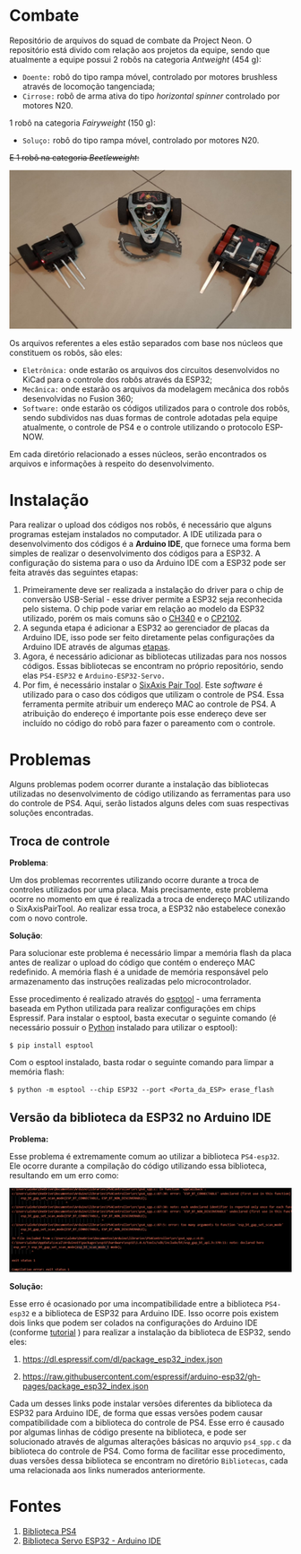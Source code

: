 # **Combate** 

Repositório de arquivos do squad de combate da Project Neon. O repositório está divido com relação aos projetos da equipe, sendo que atualmente a equipe possui 2 robôs na categoria _Antweight_ (454 g):
- `Doente:` robô do tipo rampa móvel, controlado por motores brushless através de locomoção tangenciada;
- `Cirrose:` robô de arma ativa do tipo _horizontal spinner_ controlado por motores N20.

1 robô na categoria _Fairyweight_ (150 g): 
- `Soluço:` robô do tipo rampa móvel, controlado por motores N20.

~~E 1 robô na categoria *Beetleweight*:~~

<img src= "./combat_robots.jpeg" />

Os arquivos referentes a eles estão separados com base nos núcleos que constituem os robôs, são eles: 
 - `Eletrônica:` onde estarão os arquivos dos circuitos desenvolvidos no KiCad para o controle dos robôs através da ESP32;
 - `Mecânica:` onde estarão os arquivos da modelagem mecânica dos robôs desenvolvidas no Fusion 360;
 - `Software:` onde estarão os códigos utilizados para o controle dos robôs, sendo subdividos nas duas formas de controle adotadas pela equipe atualmente, o controle de PS4 e o controle utilizando o protocolo ESP-NOW.
 
 Em cada diretório relacionado a esses núcleos, serão encontrados os arquivos e informações à respeito do desenvolvimento.

# **Instalação**
Para realizar o upload dos códigos nos robôs, é necessário que alguns programas estejam instalados no computador. A IDE utilizada para o desenvolvimento dos códigos é a **Arduino IDE**, que fornece uma forma bem simples de realizar o desenvolvimento dos códigos para a ESP32.
A configuração do sistema para o uso da Arduino IDE com a ESP32 pode ser feita através das seguintes etapas:
1. Primeiramente deve ser realizada a instalação do driver para o chip de conversão USB-Serial - esse driver permite a ESP32 seja reconhecida pelo sistema. O chip pode variar em relação ao modelo da ESP32 utilizado, porém os mais comuns são o [CH340](https://www.blogdarobotica.com/2020/03/21/instalando-driver-serial-para-arduinos-com-chip-ch340/) e o [CP2102](https://www.silabs.com/developers/usb-to-uart-bridge-vcp-drivers?tab=downloads).
2. A segunda etapa é adicionar a ESP32 ao gerenciador de placas da Arduino IDE, isso pode ser feito diretamente pelas configurações da Arduino IDE através de algumas [etapas](https://www.fernandok.com/2018/09/instalando-esp32-no-arduino-ide-metodo.html).
3. Agora, é necessário adicionar as bibliotecas utilizadas para nos nossos códigos. Essas bibliotecas se encontram no próprio repositório, sendo elas `PS4-ESP32` e `Arduino-ESP32-Servo.`
4. Por fim, é necessário instalar o [SixAxis Pair Tool](https://sixaxispairtool.en.lo4d.com/download). Este _software_ é utilizado para o caso dos códigos que utilizam o controle de PS4. Essa ferramenta permite atribuir um endereço MAC ao controle de PS4. A atribuição do endereço é importante pois esse endereço deve ser incluído no código do robô para fazer o pareamento com o controle.

# **Problemas**

Alguns problemas podem ocorrer durante a instalação das bibliotecas utilizadas no desenvolvimento de código utilizando as ferramentas para uso do controle de PS4. Aqui, serão listados alguns deles com suas respectivas soluções encontradas.

## **Troca de controle**

**Problema**:

 Um dos problemas recorrentes utilizando ocorre durante a troca de controles utilizados por uma placa. Mais precisamente, este problema ocorre no momento em que é realizada a troca de endereço MAC utilizando o SixAxisPairTool. Ao realizar essa troca, a ESP32 não estabelece conexão com o novo controle.

**Solução**: 

Para solucionar este problema é necessário limpar a memória flash da placa antes de realizar o upload do código que contém o endereço MAC redefinido. A memória flash é a unidade de memória responsável pelo armazenamento das instruções realizadas pelo microcontrolador. 

Esse procedimento é realizado através do [esptool](https://docs.espressif.com/projects/esptool/en/latest/esp32/index.html) - uma ferramenta baseada em Python utilizada para realizar configurações em chips Espressif. Para instalar o esptool, basta executar o seguinte comando (é necessário possuir o [Python](https://www.python.org/downloads/) instalado para utilizar o esptool):

`$ pip install esptool`

Com o esptool instalado, basta rodar o seguinte comando para limpar a memória flash:

`$ python -m esptool --chip ESP32 --port <Porta_da_ESP> erase_flash`


## **Versão da biblioteca da ESP32 no Arduino IDE**

**Problema:**

 Esse problema é extremamente comum ao utilizar a biblioteca `PS4-esp32`. Ele ocorre durante a compilação do código utilizando essa biblioteca, resultando em um erro como:

<img src= "./common_error.png" />

**Solução:**

Esse erro é ocasionado por uma incompatibilidade entre a biblioteca `PS4-esp32` e a biblioteca de ESP32 para Arduino IDE. Isso ocorre pois existem dois links que podem ser colados na configurações do Arduino IDE (conforme [tutorial]( https://www.fernandok.com/2018/09/instalando-esp32-no-arduino-ide-metodo.html) ) para realizar a instalação da biblioteca de ESP32, sendo eles:

1. https://dl.espressif.com/dl/package_esp32_index.json

2. https://raw.githubusercontent.com/espressif/arduino-esp32/gh-pages/package_esp32_index.json

Cada um desses links pode instalar versões diferentes da biblioteca da ESP32 para Arduino IDE, de forma que essas versões podem causar compatibilidade com a biblioteca do controle de PS4. Esse erro é causado por algumas linhas de código presente na biblioteca, e pode ser solucionado através de algumas alterações básicas no arquvio `ps4_spp.c` da biblioteca do controle de PS4. Como forma de facilitar esse procedimento, duas versões dessa biblioteca se encontram no diretório `Bibliotecas`, cada uma relacionada aos links numerados anteriormente. 


# **Fontes**
1. [Biblioteca PS4](https://github.com/aed3/PS4-esp32)
2. [Biblioteca Servo ESP32 - Arduino IDE](https://madhephaestus.github.io/ESP32Servo/annotated.html)
